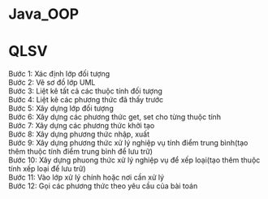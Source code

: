 # Java_OOP
# QLSV
Bước 1: Xác định lớp đối tượng</br>
Bước 2: Vẽ sơ đồ lớp UML</br>
Bước 3: Liệt kê tất cả các thuộc tính đối tượng</br>
Bước 4: Liệt kê các phương thức đã thấy trước</br>
Bước 5: Xây dựng lớp đối tượng</br>
Bước 6: Xây dựng các phương thức get, set cho từng thuộc tính</br>
Bước 7: Xây dựng các phương thức khởi tạo</br>
Bước 8: Xây dựng phương thức nhập, xuất</br>
Bước 9: Xây dựng phương thức xử lý nghiệp vụ tính điểm trung bình(tạo thêm thuộc tính điểm trung bình để lưu trữ)</br>
Bước 10: Xây dựng phuong thức xử lý nghiệp vụ để xếp loại(tạo thêm thuộc tính xếp loại để lưu trữ)</br>
Bước 11: Vào lớp xử lý chính hoặc nơi cần xử lý</br>
Bước 12: Gọi các phương thức theo yêu cầu của bài toán</br>
